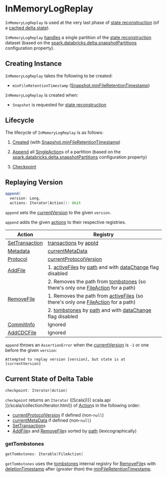 # InMemoryLogReplay

`InMemoryLogReplay` is used at the very last phase of [state reconstruction](Snapshot.md#stateReconstruction) (of a [cached delta state](Snapshot.md#cachedState)).

`InMemoryLogReplay` [handles](#append) a single partition of the [state reconstruction](Snapshot.md#stateReconstruction) dataset (based on the [spark.databricks.delta.snapshotPartitions](DeltaSQLConf.md#DELTA_SNAPSHOT_PARTITIONS) configuration property).

## Creating Instance

`InMemoryLogReplay` takes the following to be created:

* <span id="minFileRetentionTimestamp"> `minFileRetentionTimestamp` ([Snapshot.minFileRetentionTimestamp](Snapshot.md#minFileRetentionTimestamp))

`InMemoryLogReplay` is created when:

* `Snapshot` is requested for [state reconstruction](Snapshot.md#stateReconstruction)

## Lifecycle

The lifecycle of `InMemoryLogReplay` is as follows:

1. [Created](#creating-instance) (with [Snapshot.minFileRetentionTimestamp](Snapshot.md#minFileRetentionTimestamp))

1. [Append](#append) all [SingleAction](SingleAction.md)s of a partition (based on the [spark.databricks.delta.snapshotPartitions](DeltaSQLConf.md#DELTA_SNAPSHOT_PARTITIONS) configuration property)

1. [Checkpoint](#checkpoint)

## <span id="append"> Replaying Version

```scala
append(
  version: Long,
  actions: Iterator[Action]): Unit
```

`append` sets the [currentVersion](#currentVersion) to the given `version`.

`append` adds the given [actions](Action.md) to their respective registries.

Action   | Registry
---------|----------
 [SetTransaction](SetTransaction.md) | [transactions](#transactions) by [appId](SetTransaction.md#appId)
 [Metadata](Metadata.md) | [currentMetaData](#currentMetaData)
 [Protocol](Protocol.md) | [currentProtocolVersion](#currentProtocolVersion)
 [AddFile](AddFile.md) | 1. [activeFiles](#activeFiles) by [path](FileAction.md#path) and with [dataChange](AddFile.md#dataChange) flag disabled
 &nbsp;                | 2. Removes the path from [tombstones](#tombstones) (so there's only one [FileAction](FileAction.md) for a path)
 [RemoveFile](RemoveFile.md) | 1. Removes the path from [activeFiles](#activeFiles) (so there's only one [FileAction](FileAction.md) for a path)
 &nbsp;                | 2. [tombstones](#tombstones) by [path](FileAction.md#path) and with [dataChange](AddFile.md#dataChange) flag disabled
 [CommitInfo](CommitInfo.md) | Ignored
 [AddCDCFile](AddCDCFile.md) | Ignored

`append` throws an `AssertionError` when the [currentVersion](#currentVersion) is `-1` or one before the given `version`:

```text
Attempted to replay version [version], but state is at [currentVersion]
```

## <span id="checkpoint"> Current State of Delta Table

```scala
checkpoint: Iterator[Action]
```

`checkpoint` returns an `Iterator` ([Scala]({{ scala.api }}/scala/collection/Iterator.html)) of [Action](Action.md)s in the following order:

* [currentProtocolVersion](#currentProtocolVersion) if defined (non-``null``)
* [currentMetaData](#currentMetaData) if defined (non-``null``)
* [SetTransaction](#transactions)s
* [AddFile](#activeFiles)s and [RemoveFile](#getTombstones)s sorted by [path](FileAction.md#path) (lexicographically)

### <span id="getTombstones"> getTombstones

```scala
getTombstones: Iterable[FileAction]
```

`getTombstones` uses the [tombstones](#tombstones) internal registry for [RemoveFile](RemoveFile.md)s with [deletionTimestamp](RemoveFile.md#deletionTimestamp) after (_greater than_) the [minFileRetentionTimestamp](#minFileRetentionTimestamp).
